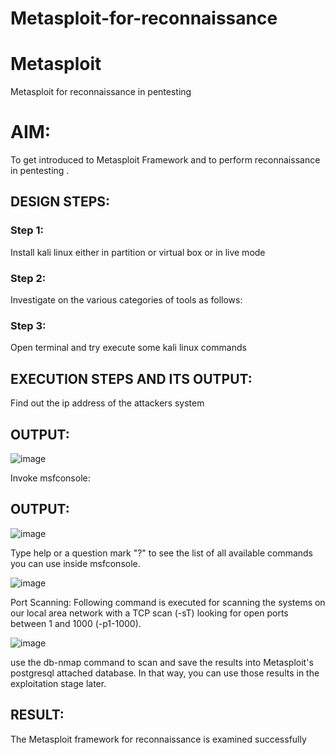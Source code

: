 # Metasploit-for-reconnaissance
# Metasploit
Metasploit for reconnaissance in pentesting

# AIM:

To get introduced to Metasploit Framework and to  perform reconnaissance  in pentesting .

## DESIGN STEPS:

### Step 1:

Install kali linux either in partition or virtual box or in live mode

### Step 2:

Investigate on the various categories of tools as follows:

### Step 3:

Open terminal and try execute some kali linux commands

## EXECUTION STEPS AND ITS OUTPUT:

Find out the ip address of the attackers system

## OUTPUT:

![image](https://github.com/user-attachments/assets/f9652533-b641-4528-bc05-a9d2d654177a)

Invoke msfconsole:

## OUTPUT:

![image](https://github.com/user-attachments/assets/2126e37e-fb16-4151-951b-3935fced6d36)

Type help or a question mark "?" to see the list of all available commands you can use inside msfconsole.

![image](https://github.com/user-attachments/assets/7fc29a57-e0cf-4878-8dbd-6740d11e5d15)

Port Scanning: Following command is executed for scanning the systems on our local area network with a TCP scan (-sT) looking for open ports between 1 and 1000 (-p1-1000).

![image](https://github.com/user-attachments/assets/464cc609-7978-4e92-854b-e875b68919ec)

use the db-nmap command to scan and save the results into Metasploit's postgresql attached database. In that way, you can use those results in the exploitation stage later.









## RESULT:
The Metasploit framework for reconnaissance is  examined successfully
